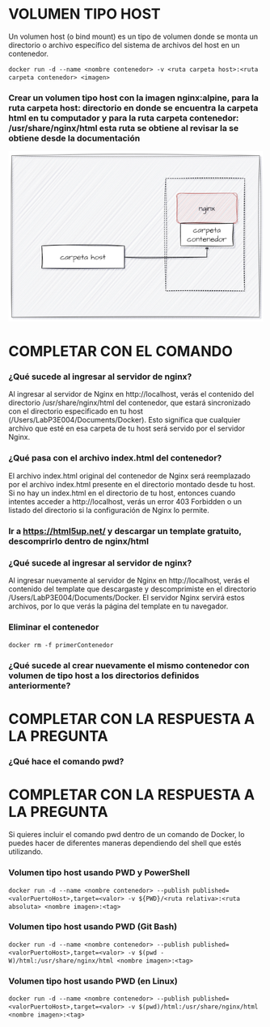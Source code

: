 # VOLUMEN TIPO HOST
Un volumen host (o bind mount) es un tipo de volumen donde se monta un directorio o archivo específico del sistema de archivos del host en un contenedor.

```
docker run -d --name <nombre contenedor> -v <ruta carpeta host>:<ruta carpeta contenedor> <imagen> 
```

### Crear un volumen tipo host con la imagen nginx:alpine, para la ruta carpeta host: directorio en donde se encuentra la carpeta html en tu computador y para la ruta carpeta contenedor: /usr/share/nginx/html esta ruta se obtiene al revisar la se obtiene desde la documentación
![Volúmenes](imagenes/volumen-host.PNG)
# COMPLETAR CON EL COMANDO

### ¿Qué sucede al ingresar al servidor de nginx?

Al ingresar al servidor de Nginx en http://localhost, verás el contenido del directorio /usr/share/nginx/html del contenedor, que estará sincronizado con el directorio especificado en tu host (/Users/LabP3E004/Documents/Docker). Esto significa que cualquier archivo que esté en esa carpeta de tu host será servido por el servidor Nginx.

### ¿Qué pasa con el archivo index.html del contenedor?

El archivo index.html original del contenedor de Nginx será reemplazado por el archivo index.html presente en el directorio montado desde tu host. Si no hay un index.html en el directorio de tu host, entonces cuando intentes acceder a http://localhost, verás un error 403 Forbidden o un listado del directorio si la configuración de Nginx lo permite.

### Ir a https://html5up.net/ y descargar un template gratuito, descomprirlo dentro de nginx/html
### ¿Qué sucede al ingresar al servidor de nginx?

Al ingresar nuevamente al servidor de Nginx en http://localhost, verás el contenido del template que descargaste y descomprimiste en el directorio /Users/LabP3E004/Documents/Docker. El servidor Nginx servirá estos archivos, por lo que verás la página del template en tu navegador.

### Eliminar el contenedor

```docker rm -f primerContenedor```

### ¿Qué sucede al crear nuevamente el mismo contenedor con volumen de tipo host a los directorios definidos anteriormente?
# COMPLETAR CON LA RESPUESTA A LA PREGUNTA

### ¿Qué hace el comando pwd?
# COMPLETAR CON LA RESPUESTA A LA PREGUNTA
Si quieres incluir el comando pwd dentro de un comando de Docker, lo puedes hacer de diferentes maneras dependiendo del shell que estés utilizando.


### Volumen tipo host usando PWD y PowerShell
```
docker run -d --name <nombre contenedor> --publish published=<valorPuertoHost>,target=<valor> -v ${PWD}/<ruta relativa>:<ruta absoluta> <nombre imagen>:<tag> 
```

### Volumen tipo host usando PWD (Git Bash)

```
docker run -d --name <nombre contenedor> --publish published=<valorPuertoHost>,target=<valor> -v $(pwd -W)/html:/usr/share/nginx/html <nombre imagen>:<tag> 
```

### Volumen tipo host usando PWD (en Linux)

```
docker run -d --name <nombre contenedor> --publish published=<valorPuertoHost>,target=<valor> -v $(pwd)/html:/usr/share/nginx/html <nombre imagen>:<tag> 
```

